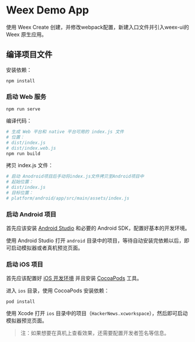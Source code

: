 # Weex Demo App

使用 Weex Create 创建，并修改webpack配置，新建入口文件并引入weex-ui的 Weex 原生应用。


## 编译项目文件

安装依赖：

```
npm install
```

### 启动 Web 服务

```
npm run serve
```

编译代码：

```bash
# 生成 Web 平台和 native 平台可用的 index.js 文件
# 位置：
# dist/index.js
# dist/index.web.js
npm run build
```

拷贝 index.js 文件：

```bash
# 启动 Anodroid项目后手动将index.js文件拷贝至Android项目中
# 起始位置：
# dist/index.js
# 目标位置：
# platform/android/app/src/main/assets/index.js
```

### 启动 Android 项目

首先应该安装 [Android Studio](https://developer.android.com/studio/index.html) 和必要的 Android SDK，配置好基本的开发环境。

使用 Android Studio 打开 `android` 目录中的项目，等待自动安装完依赖以后，即可启动模拟器或者真机预览页面。

### 启动 iOS 项目

首先应该配置好 [iOS 开发环境](https://developer.apple.com/library/content/documentation/IDEs/Conceptual/AppStoreDistributionTutorial/Setup/Setup.html) 并且安装 [CocoaPods](https://guides.cocoapods.org/using/getting-started.html) 工具。

进入 `ios` 目录，使用 CocoaPods 安装依赖：

```
pod install
```

使用 Xcode 打开 `ios` 目录中的项目（`HackerNews.xcworkspace`），然后即可启动模拟器预览页面。

> 注：如果想要在真机上查看效果，还需要配置开发者签名等信息。
